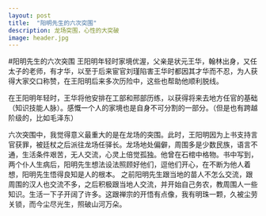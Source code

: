 ```yaml
---
layout: post
title:  "阳明先生的六次突围"
description: 龙场突围，心性的大突破
image: header.jpg
---
```


#阳明先生的六次突围
王阳明年轻时家境优渥，父亲是状元王华，翰林出身，又任太子的老师，有才华，以至于后来宦官刘瑾陷害王华时都因其才华而不忍，为人获得大家交口称赞，在王阳明后来多次历险中，这些也帮助他顺利脱线。

在王阳明年轻时，王华将他安排在工部和邢部历练，以获得将来去地方任官的基础（知识技能人脉）。感慨一个人的家境也是自身不可分割的一部分。（但是也有跨越阶级的，比如毛泽东）

六次突围中，我觉得意义最重大的是在龙场的突围。此时，王阳明因为上书支持言官获罪，被廷杖之后派往龙场任驿长。龙场地处偏僻，周围多是少数民族，语言不通，生活条件艰苦，无人交流，心灵上倍觉孤独。他曾在石棺中格物。书中写到，两个仆人生病后，阳明先生想法设法照顾好他们，逗他们开心，在不断为他人着想，阳明先生悟得良知是人的根本。
之前阳明先生跟当地的苗人不怎么交流，跟周围的汉人也交流不多，之后积极跟当地人交流，并开始自己务农，教周围人一些知识。生活一下子开阔了许多。这跟禅宗的开悟有点像，我有明珠一颗，久被尘劳关锁，而今尘尽光生，照破山河万朵。

